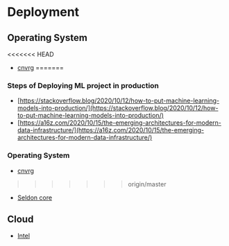 # Deployment

## Operating System

<<<<<<< HEAD
* [cnvrg](https://github.com/harshityadav95/Machine-Learning-Notes/tree/d4a9e52c4495be9fbb1578f390f132e275cd0839/cnvrg.io)
=======

### Steps of Deploying ML project in production

* [https://stackoverflow.blog/2020/10/12/how-to-put-machine-learning-models-into-production/](https://stackoverflow.blog/2020/10/12/how-to-put-machine-learning-models-into-production/)
* [https://a16z.com/2020/10/15/the-emerging-architectures-for-modern-data-infrastructure/](https://a16z.com/2020/10/15/the-emerging-architectures-for-modern-data-infrastructure/)

### Operating System

* [cnvrg](cnvrg.io)
>>>>>>> origin/master
* [Seldon core](https://www.seldon.io/tech/products/core/)

## Cloud

* [Intel](https://software.intel.com/content/www/us/en/develop/tools/devcloud.html)

